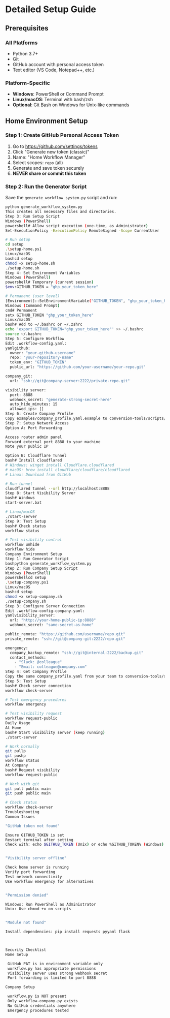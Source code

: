 # Detailed Setup Guide

## Prerequisites

### All Platforms
- Python 3.7+ 
- Git
- GitHub account with personal access token
- Text editor (VS Code, Notepad++, etc.)

### Platform-Specific
- **Windows**: PowerShell or Command Prompt
- **Linux/macOS**: Terminal with bash/zsh
- **Optional**: Git Bash on Windows for Unix-like commands

## Home Environment Setup

### Step 1: Create GitHub Personal Access Token

1. Go to https://github.com/settings/tokens
2. Click "Generate new token (classic)"
3. Name: "Home Workflow Manager"
4. Select scopes: `repo` (all)
5. Generate and save token securely
6. **NEVER share or commit this token**

### Step 2: Run the Generator Script

Save the `generate_workflow_system.py` script and run:

```bash
python generate_workflow_system.py
This creates all necessary files and directories.
Step 3: Run Setup Script
Windows (PowerShell)
powershell# Allow script execution (one-time, as Administrator)
Set-ExecutionPolicy -ExecutionPolicy RemoteSigned -Scope CurrentUser

# Run setup
cd setup
.\setup-home.ps1
Linux/macOS
bashcd setup
chmod +x setup-home.sh
./setup-home.sh
Step 4: Set Environment Variables
Windows (PowerShell)
powershell# Temporary (current session)
$env:GITHUB_TOKEN = "ghp_your_token_here"

# Permanent (user level)
[Environment]::SetEnvironmentVariable("GITHUB_TOKEN", "ghp_your_token_here", "User")
Windows (Command Prompt)
cmd# Permanent
setx GITHUB_TOKEN "ghp_your_token_here"
Linux/macOS
bash# Add to ~/.bashrc or ~/.zshrc
echo 'export GITHUB_TOKEN="ghp_your_token_here"' >> ~/.bashrc
source ~/.bashrc
Step 5: Configure Workflow
Edit .workflow-config.yaml:
yamlgithub:
  owner: "your-github-username"
  repo: "your-repository-name"
  token_env: "GITHUB_TOKEN"
  public_url: "https://github.com/your-username/your-repo.git"

company_git:
  url: "ssh://git@company-server:2222/private-repo.git"

visibility_server:
  port: 8888
  webhook_secret: "generate-strong-secret-here"
  auto_hide_minutes: 15
  allowed_ips: []
Step 6: Create Company Profile
Copy examples/company_profile.yaml.example to conversion-tools/scripts/config_profiles/company_profile.yaml and edit with real values.
Step 7: Setup Network Access
Option A: Port Forwarding

Access router admin panel
Forward external port 8888 to your machine
Note your public IP

Option B: Cloudflare Tunnel
bash# Install cloudflared
# Windows: winget install Cloudflare.cloudflared
# macOS: brew install cloudflare/cloudflare/cloudflared
# Linux: Download from GitHub

# Run tunnel
cloudflared tunnel --url http://localhost:8888
Step 8: Start Visibility Server
bash# Windows
start-server.bat

# Linux/macOS
./start-server
Step 9: Test Setup
bash# Check status
workflow status

# Test visibility control
workflow unhide
workflow hide
Company Environment Setup
Step 1: Run Generator Script
bashpython generate_workflow_system.py
Step 2: Run Company Setup Script
Windows (PowerShell)
powershellcd setup
.\setup-company.ps1
Linux/macOS
bashcd setup
chmod +x setup-company.sh
./setup-company.sh
Step 3: Configure Server Connection
Edit .workflow-config-company.yaml:
yamlvisibility_server:
  url: "http://your-home-public-ip:8888"
  webhook_secret: "same-secret-as-home"

public_remote: "https://github.com/username/repo.git"
private_remote: "ssh://git@company-git:2222/repo.git"

emergency:
  company_backup_remote: "ssh://git@internal:2222/backup.git"
  contact_methods:
    - "Slack: @colleague"
    - "Email: colleague@company.com"
Step 4: Get Company Profile
Copy the same company_profile.yaml from your team to conversion-tools/scripts/config_profiles/
Step 5: Test Setup
bash# Check server connection
workflow check-server

# Test emergency procedures
workflow emergency

# Test visibility request
workflow request-public
Daily Usage
At Home
bash# Start visibility server (keep running)
./start-server

# Work normally
git pullp
git pushp
workflow status
At Company
bash# Request visibility
workflow request-public

# Work with git
git pull public main
git push public main

# Check status
workflow check-server
Troubleshooting
Common Issues

"GitHub token not found"

Ensure GITHUB_TOKEN is set
Restart terminal after setting
Check with: echo $GITHUB_TOKEN (Unix) or echo %GITHUB_TOKEN% (Windows)


"Visibility server offline"

Check home server is running
Verify port forwarding
Test network connectivity
Use workflow emergency for alternatives


"Permission denied"

Windows: Run PowerShell as Administrator
Unix: Use chmod +x on scripts


"Module not found"

Install dependencies: pip install requests pyyaml flask



Security Checklist
Home Setup

 GitHub PAT is in environment variable only
 workflow.py has appropriate permissions
 Visibility server uses strong webhook secret
 Port forwarding is limited to port 8888

Company Setup

 workflow.py is NOT present
 Only workflow-company.py exists
 No GitHub credentials anywhere
 Emergency procedures tested